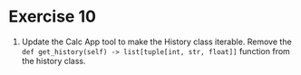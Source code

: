 # Exercise 10

1. Update the Calc App tool to make the History class iterable. Remove the `def get_history(self) -> list[tuple[int, str, float]]` function from the history class.
